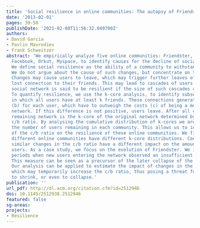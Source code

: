 ```yaml
---
title: 'Social resilience in online communities: The autopsy of Friendster'
date: '2013-02-01'
pages: 39-50
publishDate: '2021-02-08T11:56:32.049700Z'
authors:
- David Garcia
- Pavlin Mavrodiev
- Frank Schweitzer
abstract: 'We empirically analyze five online communities: Friendster, Livejournal,
  Facebook, Orkut, Myspace, to identify causes for the decline of social networks.
  We define social resilience as the ability of a community to withstand changes.
  We do not argue about the cause of such changes, but concentrate on their impact.
  Changes may cause users to leave, which may trigger further leaves of others who
  lost connection to their friends. This may lead to cascades of users leaving. A
  social network is said to be resilient if the size of such cascades can be limited.
  To quantify resilience, we use the k-core analysis, to identify subsets of the network
  in which all users have at least k friends. These connections generate benefits
  (b) for each user, which have to outweigh the costs (c) of being a member of the
  network. If this difference is not positive, users leave. After all cascades, the
  remaining network is the k-core of the original network determined by the cost-to-benefit
  c/b ratio. By analysing the cumulative distribution of k-cores we are able to calculate
  the number of users remaining in each community. This allows us to infer the impact
  of the c/b ratio on the resilience of these online communities. We find that the
  different online communities have different k-core distributions. Consequently,
  similar changes in the c/b ratio have a different impact on the amount of active
  users. As a case study, we focus on the evolution of Friendster. We identify time
  periods when new users entering the network observed an insufficient c/b ratio.
  This measure can be seen as a precursor of the later collapse of the community.
  Our analysis can be applied to estimate the impact of changes in the user interface,
  which may temporarily increase the c/b ratio, thus posing a threat for the community
  to shrink, or even to collapse.'
publication: ''
url_pdf: http://dl.acm.org/citation.cfm?id=2512946
doi: 10.1145/2512938.2512946
featured: false
sg-areas:
projects:
- Resilience
---
```

